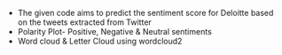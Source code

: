 
- The given code aims to predict the sentiment score for Deloitte based on the tweets extracted from Twitter
- Polarity Plot- Positive, Negative & Neutral sentiments
- Word cloud & Letter Cloud using wordcloud2
